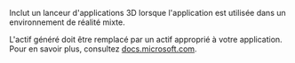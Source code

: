 ﻿Inclut un lanceur d'applications 3D lorsque l'application est utilisée dans un environnement de réalité mixte.

L'actif généré doit être remplacé par un actif approprié à votre application. Pour en savoir plus, consultez [docs.microsoft.com](https://docs.microsoft.com/windows/mixed-reality/3d-app-launcher-design-guidance).
